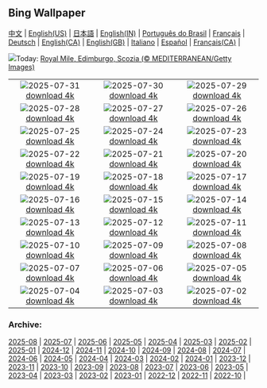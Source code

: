## Bing Wallpaper
[中文](README.md) |                     [English(US)](en-US.md) |                     [日本語](ja-JP.md) |                     [English(IN)](en-IN.md) |                     [Português do Brasil](pt-BR.md) |                     [Français](fr-FR.md) |                     [Deutsch](de-DE.md) |                     [English(CA)](en-CA.md) |                     [English(GB)](en-GB.md) |                     [Italiano](it-IT.md) |                     [Español](es-ES.md) |                     [Français(CA)](fr-CA.md) |                    

![](https://www.bing.com/th?id=OHR.EdinburghFringe_IT-IT8835204472_UHD.jpg&w=1000)Today: [Royal Mile, Edimburgo, Scozia (© MEDITERRANEAN/Getty Images)](https://www.bing.com/th?id=OHR.EdinburghFringe_IT-IT8835204472_UHD.jpg)

|      |      |      |
| :----: | :----: | :----: |
|![](https://www.bing.com/th?id=OHR.NaPaliKauai_IT-IT1557569434_UHD.jpg&pid=hp&w=384&h=216&rs=1&c=4)2025-07-31 [download 4k](https://www.bing.com/th?id=OHR.NaPaliKauai_IT-IT1557569434_UHD.jpg)|![](https://www.bing.com/th?id=OHR.SaypeDubai_IT-IT8691118780_UHD.jpg&pid=hp&w=384&h=216&rs=1&c=4)2025-07-30 [download 4k](https://www.bing.com/th?id=OHR.SaypeDubai_IT-IT8691118780_UHD.jpg)|![](https://www.bing.com/th?id=OHR.TigerDay_IT-IT8572184729_UHD.jpg&pid=hp&w=384&h=216&rs=1&c=4)2025-07-29 [download 4k](https://www.bing.com/th?id=OHR.TigerDay_IT-IT8572184729_UHD.jpg)|
|![](https://www.bing.com/th?id=OHR.MongoliaYurts_IT-IT8478321001_UHD.jpg&pid=hp&w=384&h=216&rs=1&c=4)2025-07-28 [download 4k](https://www.bing.com/th?id=OHR.MongoliaYurts_IT-IT8478321001_UHD.jpg)|![](https://www.bing.com/th?id=OHR.CaltagironeSicilia_IT-IT1493069823_UHD.jpg&pid=hp&w=384&h=216&rs=1&c=4)2025-07-27 [download 4k](https://www.bing.com/th?id=OHR.CaltagironeSicilia_IT-IT1493069823_UHD.jpg)|![](https://www.bing.com/th?id=OHR.MangroveTwilight_IT-IT8283933203_UHD.jpg&pid=hp&w=384&h=216&rs=1&c=4)2025-07-26 [download 4k](https://www.bing.com/th?id=OHR.MangroveTwilight_IT-IT8283933203_UHD.jpg)|
|![](https://www.bing.com/th?id=OHR.LasPalmas_IT-IT1381176116_UHD.jpg&pid=hp&w=384&h=216&rs=1&c=4)2025-07-25 [download 4k](https://www.bing.com/th?id=OHR.LasPalmas_IT-IT1381176116_UHD.jpg)|![](https://www.bing.com/th?id=OHR.AshyWoodswallow_IT-IT3849663666_UHD.jpg&pid=hp&w=384&h=216&rs=1&c=4)2025-07-24 [download 4k](https://www.bing.com/th?id=OHR.AshyWoodswallow_IT-IT3849663666_UHD.jpg)|![](https://www.bing.com/th?id=OHR.AlassioLiguria_IT-IT1114546774_UHD.jpg&pid=hp&w=384&h=216&rs=1&c=4)2025-07-23 [download 4k](https://www.bing.com/th?id=OHR.AlassioLiguria_IT-IT1114546774_UHD.jpg)|
|![](https://www.bing.com/th?id=OHR.BadlandsSunset_IT-IT3807784060_UHD.jpg&pid=hp&w=384&h=216&rs=1&c=4)2025-07-22 [download 4k](https://www.bing.com/th?id=OHR.BadlandsSunset_IT-IT3807784060_UHD.jpg)|![](https://www.bing.com/th?id=OHR.AcroporaReef_IT-IT2371984871_UHD.jpg&pid=hp&w=384&h=216&rs=1&c=4)2025-07-21 [download 4k](https://www.bing.com/th?id=OHR.AcroporaReef_IT-IT2371984871_UHD.jpg)|![](https://www.bing.com/th?id=OHR.BigMoon_IT-IT7283568510_UHD.jpg&pid=hp&w=384&h=216&rs=1&c=4)2025-07-20 [download 4k](https://www.bing.com/th?id=OHR.BigMoon_IT-IT7283568510_UHD.jpg)|
|![](https://www.bing.com/th?id=OHR.MothWeek_IT-IT2222446823_UHD.jpg&pid=hp&w=384&h=216&rs=1&c=4)2025-07-19 [download 4k](https://www.bing.com/th?id=OHR.MothWeek_IT-IT2222446823_UHD.jpg)|![](https://www.bing.com/th?id=OHR.MonaValePool_IT-IT0291843782_UHD.jpg&pid=hp&w=384&h=216&rs=1&c=4)2025-07-18 [download 4k](https://www.bing.com/th?id=OHR.MonaValePool_IT-IT0291843782_UHD.jpg)|![](https://www.bing.com/th?id=OHR.FranceLavender_IT-IT7177980672_UHD.jpg&pid=hp&w=384&h=216&rs=1&c=4)2025-07-17 [download 4k](https://www.bing.com/th?id=OHR.FranceLavender_IT-IT7177980672_UHD.jpg)|
|![](https://www.bing.com/th?id=OHR.TemplePhilae_IT-IT7785409392_UHD.jpg&pid=hp&w=384&h=216&rs=1&c=4)2025-07-16 [download 4k](https://www.bing.com/th?id=OHR.TemplePhilae_IT-IT7785409392_UHD.jpg)|![](https://www.bing.com/th?id=OHR.PerseidsPine_IT-IT7125588777_UHD.jpg&pid=hp&w=384&h=216&rs=1&c=4)2025-07-15 [download 4k](https://www.bing.com/th?id=OHR.PerseidsPine_IT-IT7125588777_UHD.jpg)|![](https://www.bing.com/th?id=OHR.CattedraleDiPalermo_IT-IT0519609819_UHD.jpg&pid=hp&w=384&h=216&rs=1&c=4)2025-07-14 [download 4k](https://www.bing.com/th?id=OHR.CattedraleDiPalermo_IT-IT0519609819_UHD.jpg)|
|![](https://www.bing.com/th?id=OHR.BasaltColumns_IT-IT0459542026_UHD.jpg&pid=hp&w=384&h=216&rs=1&c=4)2025-07-13 [download 4k](https://www.bing.com/th?id=OHR.BasaltColumns_IT-IT0459542026_UHD.jpg)|![](https://www.bing.com/th?id=OHR.ThomsonGazelle_IT-IT0397264762_UHD.jpg&pid=hp&w=384&h=216&rs=1&c=4)2025-07-12 [download 4k](https://www.bing.com/th?id=OHR.ThomsonGazelle_IT-IT0397264762_UHD.jpg)|![](https://www.bing.com/th?id=OHR.TokyoSunrise_IT-IT6877517307_UHD.jpg&pid=hp&w=384&h=216&rs=1&c=4)2025-07-11 [download 4k](https://www.bing.com/th?id=OHR.TokyoSunrise_IT-IT6877517307_UHD.jpg)|
|![](https://www.bing.com/th?id=OHR.BahamaBlues_IT-IT2994052693_UHD.jpg&pid=hp&w=384&h=216&rs=1&c=4)2025-07-10 [download 4k](https://www.bing.com/th?id=OHR.BahamaBlues_IT-IT2994052693_UHD.jpg)|![](https://www.bing.com/th?id=OHR.ConstitucionStation_IT-IT2913035611_UHD.jpg&pid=hp&w=384&h=216&rs=1&c=4)2025-07-09 [download 4k](https://www.bing.com/th?id=OHR.ConstitucionStation_IT-IT2913035611_UHD.jpg)|![](https://www.bing.com/th?id=OHR.SecedaPeak_IT-IT2850226603_UHD.jpg&pid=hp&w=384&h=216&rs=1&c=4)2025-07-08 [download 4k](https://www.bing.com/th?id=OHR.SecedaPeak_IT-IT2850226603_UHD.jpg)|
|![](https://www.bing.com/th?id=OHR.ShetlandGannets_IT-IT2720152530_UHD.jpg&pid=hp&w=384&h=216&rs=1&c=4)2025-07-07 [download 4k](https://www.bing.com/th?id=OHR.ShetlandGannets_IT-IT2720152530_UHD.jpg)|![](https://www.bing.com/th?id=OHR.MesquiteFlats_IT-IT2661681308_UHD.jpg&pid=hp&w=384&h=216&rs=1&c=4)2025-07-06 [download 4k](https://www.bing.com/th?id=OHR.MesquiteFlats_IT-IT2661681308_UHD.jpg)|![](https://www.bing.com/th?id=OHR.TourCyclists_IT-IT1688082798_UHD.jpg&pid=hp&w=384&h=216&rs=1&c=4)2025-07-05 [download 4k](https://www.bing.com/th?id=OHR.TourCyclists_IT-IT1688082798_UHD.jpg)|
|![](https://www.bing.com/th?id=OHR.OroseiSardegna_IT-IT2532664756_UHD.jpg&pid=hp&w=384&h=216&rs=1&c=4)2025-07-04 [download 4k](https://www.bing.com/th?id=OHR.OroseiSardegna_IT-IT2532664756_UHD.jpg)|![](https://www.bing.com/th?id=OHR.RainbowRiver_IT-IT2380058164_UHD.jpg&pid=hp&w=384&h=216&rs=1&c=4)2025-07-03 [download 4k](https://www.bing.com/th?id=OHR.RainbowRiver_IT-IT2380058164_UHD.jpg)|![](https://www.bing.com/th?id=OHR.PalioDiSiena_IT-IT2319808114_UHD.jpg&pid=hp&w=384&h=216&rs=1&c=4)2025-07-02 [download 4k](https://www.bing.com/th?id=OHR.PalioDiSiena_IT-IT2319808114_UHD.jpg)|


### Archive:
[2025-08](archive/it-IT/202508/README.md) | [2025-07](archive/it-IT/202507/README.md) | [2025-06](archive/it-IT/202506/README.md) | [2025-05](archive/it-IT/202505/README.md) | [2025-04](archive/it-IT/202504/README.md) | [2025-03](archive/it-IT/202503/README.md) | [2025-02](archive/it-IT/202502/README.md) | [2025-01](archive/it-IT/202501/README.md) | [2024-12](archive/it-IT/202412/README.md) | [2024-11](archive/it-IT/202411/README.md) | [2024-10](archive/it-IT/202410/README.md) | [2024-09](archive/it-IT/202409/README.md) | [2024-08](archive/it-IT/202408/README.md) | [2024-07](archive/it-IT/202407/README.md) | [2024-06](archive/it-IT/202406/README.md) | [2024-05](archive/it-IT/202405/README.md) | [2024-04](archive/it-IT/202404/README.md) | [2024-03](archive/it-IT/202403/README.md) | [2024-02](archive/it-IT/202402/README.md) | [2024-01](archive/it-IT/202401/README.md) | [2023-12](archive/it-IT/202312/README.md) | [2023-11](archive/it-IT/202311/README.md) | [2023-10](archive/it-IT/202310/README.md) | [2023-09](archive/it-IT/202309/README.md) | [2023-08](archive/it-IT/202308/README.md) | [2023-07](archive/it-IT/202307/README.md) | [2023-06](archive/it-IT/202306/README.md) | [2023-05](archive/it-IT/202305/README.md) | [2023-04](archive/it-IT/202304/README.md) | [2023-03](archive/it-IT/202303/README.md) | [2023-02](archive/it-IT/202302/README.md) | [2023-01](archive/it-IT/202301/README.md) | [2022-12](archive/it-IT/202212/README.md) | [2022-11](archive/it-IT/202211/README.md) | [2022-10](archive/it-IT/202210/README.md) | 